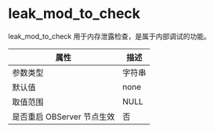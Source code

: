 leak_mod_to_check 
======================================

leak_mod_to_check 用于内存泄露检查，是属于内部调试的功能。


|      **属性**      | **描述** |
|------------------|--------|
| 参数类型             | 字符串    |
| 默认值              | none   |
| 取值范围             | NULL   |
| 是否重启 OBServer 节点生效 | 否      |



